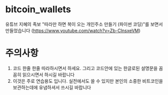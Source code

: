 # bitcoin_wallets

유튜브 지혜의 족보 "따라만 하면 복이 오는 개인주소 만들기 (파이썬 코딩)"를 보면서 만들었습니다 (https://www.youtube.com/watch?v=Zb-ClnsxeVM)

# 주의사항
1. 코드 한줄 한줄 따라하시면서 하세요. 그리고 코드안에 있는 한글로된 설명문을 꼼꼼히 읽으시면서 하시길 바랍니다
2. 이것은 주로 연습용도 입니다. 실전에서도 쓸 수 있지만 본인의 소중한 비트코인을 보관하는데에 유념하셔서 쓰시길 바랍니다
